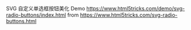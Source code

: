 SVG 自定义单选框按钮美化
Demo https://www.html5tricks.com/demo/svg-radio-buttons/index.html
from https://www.html5tricks.com/svg-radio-buttons.html
